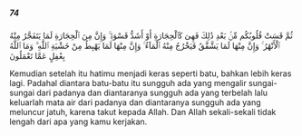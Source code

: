 ##### 74

<span class="ayah">ثُمَّ قَسَتْ قُلُوبُكُم مِّنۢ بَعْدِ ذَٰلِكَ فَهِىَ كَٱلْحِجَارَةِ أَوْ أَشَدُّ قَسْوَةًۭ ۚ وَإِنَّ مِنَ ٱلْحِجَارَةِ لَمَا يَتَفَجَّرُ مِنْهُ ٱلْأَنْهَٰرُ ۚ وَإِنَّ مِنْهَا لَمَا يَشَّقَّقُ فَيَخْرُجُ مِنْهُ ٱلْمَآءُ ۚ وَإِنَّ مِنْهَا لَمَا يَهْبِطُ مِنْ خَشْيَةِ ٱللَّهِ ۗ وَمَا ٱللَّهُ بِغَٰفِلٍ عَمَّا تَعْمَلُونَ</span>

<span class="ayah_translation">Kemudian setelah itu hatimu menjadi keras seperti batu, bahkan lebih keras lagi. Padahal diantara batu-batu itu sungguh ada yang mengalir sungai-sungai dari padanya dan diantaranya sungguh ada yang terbelah lalu keluarlah mata air dari padanya dan diantaranya sungguh ada yang meluncur jatuh, karena takut kepada Allah. Dan Allah sekali-sekali tidak lengah dari apa yang kamu kerjakan.</span>
